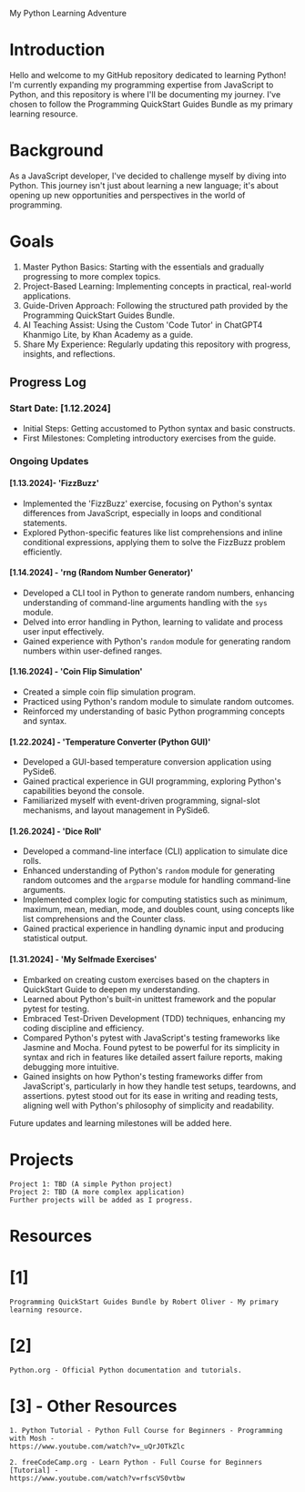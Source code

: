 My Python Learning Adventure

# Introduction

Hello and welcome to my GitHub repository dedicated to learning Python! I'm currently expanding my programming expertise from JavaScript to Python, and this repository is where I'll be documenting my journey. I've chosen to follow the Programming QuickStart Guides Bundle as my primary learning resource.

# Background

As a JavaScript developer, I've decided to challenge myself by diving into Python. This journey isn't just
about learning a new language; it's about opening up new opportunities and perspectives in the world of
programming.

# Goals

1. Master Python Basics: Starting with the essentials and gradually progressing to more complex topics.
2. Project-Based Learning: Implementing concepts in practical, real-world applications.
3. Guide-Driven Approach: Following the structured path provided by the Programming QuickStart Guides Bundle.
4. AI Teaching Assist: Using the Custom 'Code Tutor' in ChatGPT4 Khanmigo Lite, by Khan Academy as a guide.
5. Share My Experience: Regularly updating this repository with progress, insights, and reflections.

## Progress Log

### Start Date: [1.12.2024]

- Initial Steps: Getting accustomed to Python syntax and basic constructs.
- First Milestones: Completing introductory exercises from the guide.

### Ongoing Updates

#### [1.13.2024]- 'FizzBuzz'

- Implemented the 'FizzBuzz' exercise, focusing on Python's syntax differences from JavaScript, especially in loops and conditional statements.
- Explored Python-specific features like list comprehensions and inline conditional expressions, applying them to solve the FizzBuzz problem efficiently.

#### [1.14.2024] - 'rng (Random Number Generator)'

- Developed a CLI tool in Python to generate random numbers, enhancing understanding of command-line arguments handling with the `sys` module.
- Delved into error handling in Python, learning to validate and process user input effectively.
- Gained experience with Python's `random` module for generating random numbers within user-defined ranges.

#### [1.16.2024] - 'Coin Flip Simulation'

- Created a simple coin flip simulation program.
- Practiced using Python's random module to simulate random outcomes.
- Reinforced my understanding of basic Python programming concepts and syntax.

#### [1.22.2024] - 'Temperature Converter (Python GUI)'

- Developed a GUI-based temperature conversion application using PySide6.
- Gained practical experience in GUI programming, exploring Python's capabilities beyond the console.
- Familiarized myself with event-driven programming, signal-slot mechanisms, and layout management in PySide6.

#### [1.26.2024] - 'Dice Roll'

- Developed a command-line interface (CLI) application to simulate dice rolls.
- Enhanced understanding of Python's `random` module for generating random outcomes and the `argparse` module for handling command-line arguments.
- Implemented complex logic for computing statistics such as minimum, maximum, mean, median, mode, and doubles count, using concepts like list comprehensions and the Counter class.
- Gained practical experience in handling dynamic input and producing statistical output.

#### [1.31.2024] - 'My Selfmade Exercises'

- Embarked on creating custom exercises based on the chapters in QuickStart Guide to deepen my understanding.
- Learned about Python's built-in unittest framework and the popular pytest for testing.
- Embraced Test-Driven Development (TDD) techniques, enhancing my coding discipline and efficiency.
- Compared Python's pytest with JavaScript's testing frameworks like Jasmine and Mocha. Found pytest to be powerful for its simplicity in syntax and rich in features like detailed assert failure reports, making debugging more intuitive.
- Gained insights on how Python's testing frameworks differ from JavaScript's, particularly in how they handle test setups, teardowns, and assertions. pytest stood out for its ease in writing and reading tests, aligning well with Python's philosophy of simplicity and readability.

Future updates and learning milestones will be added here.

# Projects

    Project 1: TBD (A simple Python project)
    Project 2: TBD (A more complex application)
    Further projects will be added as I progress.

# Resources

# [1]

    Programming QuickStart Guides Bundle by Robert Oliver - My primary learning resource.

# [2]

    Python.org - Official Python documentation and tutorials.

# [3] - Other Resources

    1. Python Tutorial - Python Full Course for Beginners - Programming with Mosh -
    https://www.youtube.com/watch?v=_uQrJ0TkZlc

    2. freeCodeCamp.org - Learn Python - Full Course for Beginners [Tutorial] -
    https://www.youtube.com/watch?v=rfscVS0vtbw
